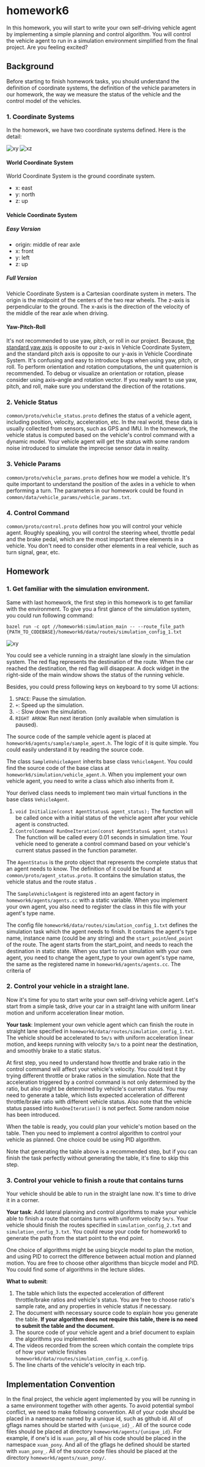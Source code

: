 # homework6

In this homework, you will start to write your own self-driving vehicle agent by implementing a simple planning and control algorithm. You will control the vehicle agent to run in a simulation environment simplified from the final project. Are you feeling excited?  


## Background

Before starting to finish homework tasks, you should understand the definition of coordinate systems, the definition of the vehicle parameters in our homework, the way we measure the status of the vehicle and the control model of the vehicles. 

### 1. Coordinate Systems

In the homework, we have two coordinate systems defined. Here is the detail: 

![xy](coordinate1.png)
![xz](coordinate2.png)

#### World Coordinate System
World Coordinate System is the ground coordinate system. 
* x: east
* y: north
* z: up

#### Vehicle Coordinate System
##### Easy Version
* origin: middle of rear axle
* x: front
* y: left
* z: up
##### Full Version
Vehicle Coordinate System is a Cartesian coordinate system in meters. The origin is the midpoint of the centers of the two rear wheels. The z-axis is perpendicular to the ground. The x-axis is the direction of the velocity of the middle of the rear axle when driving.

#### Yaw-Pitch-Roll
It's not recommended to use yaw, pitch, or roll in our project. Because, [the standard yaw axis](https://en.wikipedia.org/wiki/Aircraft_principal_axes) is opposite to our z-axis in Vehicle Coordinate System, and the standard pitch axis is opposite to our y-axis in Vehicle Coordinate System. It's confusing and easy to introduce bugs when using yaw, pitch, or roll. To perform orientation and rotation computations, the unit quaternion is recommended. To debug or visualize an orientation or rotation, please consider using axis–angle and rotation vector. If you really want to use yaw, pitch, and roll, make sure you understand the direction of the rotations.

### 2. Vehicle Status

`common/proto/vehicle_status.proto` defines the status of a vehicle agent, including position, velocity, acceleration, etc. In the real world, these data is usually collected from sensors, such as GPS and IMU. In the homework, the vehicle status is computed based on the vehicle's control command with a dynamic model. Your vehicle agent will get the status with some random noise introduced to simulate the imprecise sensor data in reality. 

### 3. Vehicle Params

`common/proto/vehicle_params.proto` defines how we model a vehicle. It's quite important to understand the position of the axles in a vehicle to when performing a turn. The parameters in our homework could be found in `common/data/vehicle_params/vehicle_params.txt`. 

### 4. Control Command

`common/proto/control.proto` defines how you will control your vehicle agent. Roughly speaking, you will control the steering wheel, throttle pedal and the brake pedal, which are the most important three elements in a vehicle. You don't need to consider other elements in a real vehicle, such as turn signal, gear, etc. 

## Homework

### 1. Get familiar with the simulation environment. 

Same with last homework, the first step in this homework is to get familiar with the environment. To give you a first glance of the simulation system, you could run following command:

```
bazel run -c opt //homework6:simulation_main -- --route_file_path {PATH_TO_CODEBASE}/homework6/data/routes/simulation_config_1.txt 
```
![xy](simulation.png)

You could see a vehicle running in a straight lane slowly in the simulation system. The red flag represents the destination of the route. When the car reached the destination, the red flag will disappear. A dock widget in the right-side of the main window shows the status of the running vehicle. 

Besides, you could press following keys on keyboard to try some UI actions:

1. `SPACE`: Pause the simulation. 
2. `+`: Speed up the simulation. 
3. `-`: Slow down the simulation. 
4. `RIGHT ARROW`: Run next iteration (only available when simulation is paused). 

The source code of the sample vehicle agent is placed at `homework6/agents/sample/sample_agent.h`. The logic of it is quite simple. You could easily understand it by reading the source code. 

The class `SampleVehicleAgent` inherits base class `VehicleAgent`. You could find the source code of the base class at `homework6/simulation/vehicle_agent.h`. When you implement your own vehicle agent, you need to write a class which also inherits from it. 

Your derived class needs to implement two main virtual functions in the base class `VehicleAgent`. 

1. `void Initialize(const AgentStatus& agent_status);` The function will be called once with a initial status of the vehicle agent after your vehicle agent is constructed. 
2. `ControlCommand RunOneIteration(const AgentStatus& agent_status)` The function will be called every 0.01 seconds in simulation time. Your vehicle need to generate a control command based on your vehicle's current status passed in the function parameter. 

The `AgentStatus` is the proto object that represents the complete status that an agent needs to know. The definition of it could be found at `common/proto/agent_status.proto`. It contains the simulation status, the vehicle status and the route status .

The `SampleVehicleAgent` is registered into an agent factory in `homework6/agents/agents.cc` with a static variable. When you implement your own agent, you also need to register the class in this file with your agent's type name. 

The config file `homework6/data/routes/simulation_config_1.txt` defines the simulation task which the agent needs to finish. It contains the agent's type name, instance name (could be any string) and the `start_point`/`end_point` of the route. The agent starts from the start_point, and needs to reach the destination in static state. When you start to run simulation with your own agent, you need to change the agent_type to your own agent's type name, the same as the registered name in `homework6/agents/agents.cc`. The criteria of 

### 2. Control your vehicle in a straight lane. 

Now it's time for you to start write your own self-driving vehicle agent. Let's start from a simple task, drive your car in a straight lane with uniform linear motion and uniform acceleration linear motion. 

**Your task**: Implement your own vehicle agent which can finish the route in straight lane specified in `homework6/data/routes/simulation_config_1.txt`. The vehicle should be accelerated to `5m/s` with uniform acceleration linear motion, and keeps running with velocity `5m/s` to a point near the destination, and smoothly brake to a static status.

At first step, you need to understand how throttle and brake ratio in the control command will affect your vehicle's velocity. You could test it by trying different throttle or brake ratios in the simulation. Note that the acceleration triggered by a control command is not only determined by the ratio, but also might be determined by vehicle's current status. You may need to generate a table, which lists expected acceleration of different throttle/brake ratio with different vehicle status. Also note that the vehicle status passed into `RunOneIteration()` is not perfect. Some random noise has been introduced. 

When the table is ready, you could plan your vehicle's motion based on the table. Then you need to implement a control algorithm to control your vehicle as planned. One choice could be using PID algorithm. 

Note that generating the table above is a recommended step, but if you can finish the task perfectly without generating the table, it's fine to skip this step. 

### 3. Control your vehicle to finish a route that contains turns

Your vehicle should be able to run in the straight lane now. It's time to drive it in a corner. 

**Your task**: Add lateral planning and control algorithms to make your vehicle able to finish a route that contains turns with uniform velocity `5m/s`. Your vehicle should finish the routes specified in `simulation_config_2.txt` and `simulation_config_3.txt`. You could reuse your code for homework6 to generate the path from the start point to the end point. 

One choice of algorithms might be using bicycle model to plan the motion, and using PID to correct the difference between actual motion and planned motion. You are free to choose other algorithms than bicycle model and PID. You could find some of algorithms in the lecture slides. 

**What to submit**: 
1. The table which lists the expected acceleration of different throttle/brake ratios and vehicle's status. You are free to choose ratio's sample rate, and any properties in vehicle status if necessary. 
2. The document with necessary source code to explain how you generate the table. **If your algorithm does not require this table, there is no need to submit the table and the document.**
3. The source code of your vehicle agent and a brief document to explain the algorithms you implemented. 
4. The videos recorded from the screen which contain the complete trips of how your vehicle finishes `homework6/data/routes/simulation_config_x.config`. 
5. The line charts of the vehicle's velocity in each trip. 

## Implementation Convention

In the final project, the vehicle agent implemented by you will be running in a same environment together with other agents. To avoid potential symbol conflict, we need to make following convention. All of your code should be placed in a namespace named by a unique id, such as github id. All of gflags names should be started with `{unique_id}_`. All of the source code files should be placed at directory `homework6/agents/{unique_id}`.  For example, if one's id is `xuan_pony`, all of his code should be placed in the namespace `xuan_pony`. And all of the gflags he defined should be started with `xuan_pony_`. All of the source code files should be placed at the directory `homework6/agents/xuan_pony/`. 

